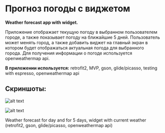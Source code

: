 # Прогноз погоды c виджетом
**Weather forecast app with widget.**

Приложение отображает текущую погоду в выбранном пользователем городе, а также показывает погоду на ближайшие 5 дней. Пользователь может менять город, а также добавить виджет на главный экран в котором будет отображаться актуальная погода для выбранного города. Для получения информации о погоде используется openweathermap api.

**В приложении используется:** retrofit2, MVP, gson, glide/picasso, testing with espresso, openweathermap api

## Скриншоты:

![alt text](https://i.ibb.co/NsKwDyW/weather.jpg)

![alt text](https://i.ibb.co/Ryx58PZ/widget-Weather.jpg)

Weather forecast for day and for 5 days, widget with current weather (retrofit2, gson, glide/picasso, openweathermap api)
